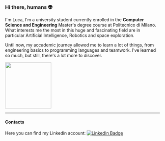 ### Hi there, humans 👽

I'm Luca, I'm a university student currently enrolled in the __Computer Science and Engineering__ Master's degree course at Politecnico di Milano.
What interests me the most in this huge and fascinating field are in particular Artificial Intelligence, Robotics and space exploration.

Until now, my accademic journey allowed me to learn a lot of things, from engineering basics to programming languages and teamwork.
I've learned so much, but still, there's a lot more to discover.

<img src="https://media.giphy.com/media/68uxgzDDzKz52V2fu6/giphy.gif" width="150" height="150"/>

---

#### Contacts
Here you can find my Linkedin account: 
<a href="https://www.linkedin.com/in/luca-masiero-900012296/">
    <img src="https://img.shields.io/badge/linkedin-%230077B5.svg?style=for-the-badge&logo=linkedin&logoColor=white" alt="LinkedIn Badge"/>
</a>


<!--
**LucaMasiero/LucaMasiero** is a ✨ _special_ ✨ repository because its `README.md` (this file) appears on your GitHub profile.

Here are some ideas to get you started:

- 🔭 I’m currently working on ...
- 🌱 I’m currently learning ...
- 👯 I’m looking to collaborate on ...
- 🤔 I’m looking for help with ...
- 💬 Ask me about ...
- 📫 How to reach me: ...
- 😄 Pronouns: ...
- ⚡ Fun fact: ...
-->
